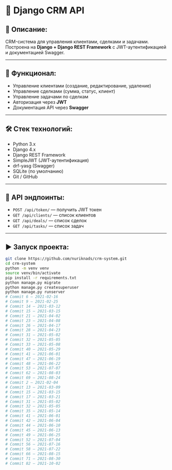 # 🏢 Django CRM API

## 📌 Описание:
CRM-система для управления клиентами, сделками и задачами. Построена на **Django + Django REST Framework** с JWT-аутентификацией и документацией Swagger.

---

## 🚀 Функционал:
- Управление клиентами (создание, редактирование, удаление)
- Управление сделками (сумма, статус, клиент)
- Управление задачами по сделкам
- Авторизация через **JWT**
- Документация API через **Swagger**

---

## 🛠 Стек технологий:
- Python 3.x
- Django 4.x
- Django REST Framework
- SimpleJWT (JWT-аутентификация)
- drf-yasg (Swagger)
- SQLite (по умолчанию)
- Git / GitHub

---

## 🔗 API эндпоинты:
- `POST /api/token/` — получить JWT токен
- `GET /api/clients/` — список клиентов
- `GET /api/deals/` — список сделок
- `GET /api/tasks/` — список задач

---

## ▶ Запуск проекта:
```bash
git clone https://github.com/nuriknads/crm-system.git
cd crm-system
python -m venv venv
source venv/bin/activate  
pip install -r requirements.txt
python manage.py migrate
python manage.py createsuperuser
python manage.py runserver
# Commit 6 — 2021-02-16
# Commit 9 — 2021-02-25
# Commit 14 — 2021-03-12
# Commit 15 — 2021-03-15
# Commit 21 — 2021-04-02
# Commit 23 — 2021-04-08
# Commit 26 — 2021-04-17
# Commit 28 — 2021-04-23
# Commit 31 — 2021-05-02
# Commit 32 — 2021-05-05
# Commit 33 — 2021-05-08
# Commit 40 — 2021-05-29
# Commit 41 — 2021-06-01
# Commit 47 — 2021-06-19
# Commit 48 — 2021-06-22
# Commit 53 — 2021-07-07
# Commit 62 — 2021-08-03
# Commit 69 — 2021-08-24
# Commit 2 — 2021-02-04
# Commit 13 — 2021-03-09
# Commit 15 — 2021-03-15
# Commit 17 — 2021-03-21
# Commit 31 — 2021-05-02
# Commit 32 — 2021-05-05
# Commit 35 — 2021-05-14
# Commit 41 — 2021-06-01
# Commit 42 — 2021-06-04
# Commit 44 — 2021-06-10
# Commit 45 — 2021-06-13
# Commit 49 — 2021-06-25
# Commit 52 — 2021-07-04
# Commit 56 — 2021-07-16
# Commit 58 — 2021-07-22
# Commit 66 — 2021-08-15
# Commit 71 — 2021-08-30
# Commit 82 — 2021-10-02
